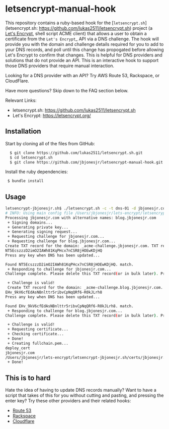 # letsencrypt-manual-hook

This repository contains a ruby-based hook for the [`letsencrypt.sh`](letsencrypt.sh: https://github.com/lukas2511/letsencrypt.sh) project (a [Let's Encrypt](https://letsencrypt.org/), shell script ACME client) that allows a user to obtain a certificate from the `Let's Encrypt`_ API via a DNS challenge. The hook will provide you with the domain and challenge details required for you to add to your DNS records, and poll until this change has propogated before allowing Let's Encrypt to confirm that changes. This is helpful for DNS providers and solutions that do not provide an API. This is an interactive hook to support those DNS providers that require manual interaction.

Looking for a DNS provider with an API? Try AWS Route 53, Rackspace, or CloudFlare.

Have more questions?  Skip down to the FAQ section below.

Relevant Links:
* letsencrypt.sh: https://github.com/lukas2511/letsencrypt.sh
* Let's Encrypt: https://letsencrypt.org/

## Installation
Start by cloning all of the files from GitHub:

``` sh
  $ git clone https://github.com/lukas2511/letsencrypt.sh.git
  $ cd letsencrypt.sh
  $ git clone https://github.com/jbjonesjr/letsencrypt-manual-hook.git hooks/manual
```
Install the ruby dependencies:

``` sh
 $ bundle install
```
## Usage
``` bash
letsencrypt-jbjonesjr.sh$ ./letsencrypt.sh -c -t dns-01 -d jbjonesjr.com,blog.jbjonesjr.com -k ./manual_hook.rb
# INFO: Using main config file /Users/jbjonesjr/lets-encrypt/letsencrypt-jbjonesjr.sh/config.sh
Processing jbjonesjr.com with alternative names: blog.jbjonesjr.com
 + Signing domains...
 + Generating private key...
 + Generating signing request...
 + Requesting challenge for jbjonesjr.com...
 + Requesting challenge for blog.jbjonesjr.com...
Create TXT record for the domain: _acme-challenge.jbjonesjr.com. TXT record:
NT5EcszzzD2imO2IAWh81KqPHcx7nCSR8jHOEwKDjHQ
Press any key when DNS has been updated...

Found NT5EcszzzD2imO2IAWh81KqPHcx7nCSR8jHOEwKDjHQ. match.
 + Responding to challenge for jbjonesjr.com...
Challenge complete. Please delete this TXT record(or in bulk later). Press any key when DNS has been updated...

 + Challenge is valid!
 Create TXT record for the domain: _acme-challenge.blog.jbjonesjr.com. TXT record:
EHv_9kV6cfEdAsNBnlttr5ribvCpNqQRf6-R0kJLrh8
Press any key when DNS has been updated...

Found EHv_9kV6cfEdAsNBnlttr5ribvCpNqQRf6-R0kJLrh8. match.
 + Responding to challenge for blog.jbjonesjr.com...
Challenge complete. Please delete this TXT record(or in bulk later). Press any key when DNS has been updated...

 + Challenge is valid!
 + Requesting certificate...
 + Checking certificate...
 + Done!
 + Creating fullchain.pem...
deploy_cert
jbjonesjr.com
/Users/jbjonesjr/lets-encrypt/letsencrypt-jbjonesjr.sh/certs/jbjonesjr.com/cert.pem
 + Done!
```

## This is to hard
Hate the idea of having to update DNS records manually? Want to have a script that takes of this for you without cutting and pasting, and pressing the enter key? Try these other providers and their related hooks:
* [Route 53](https://gist.github.com/asimihsan/d8d8f0f10bdc85fc6f8a)
* [Rackspace](https://github.com/major/letsencrypt-rackspace-hook/)
* [Cloudflare](https://github.com/kappataumu/letsencrypt-cloudflare-hook)
